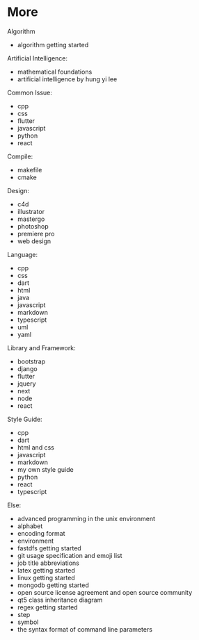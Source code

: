 # More

Algorithm

*   algorithm getting started

Artificial Intelligence:

*   mathematical foundations
*   artificial intelligence by hung yi lee

Common Issue:

*   cpp
*   css
*   flutter
*   javascript
*   python
*   react

Compile:

*   makefile
*   cmake

Design:

*   c4d
*   illustrator
*   mastergo
*   photoshop
*   premiere pro
*   web design

Language:

*   cpp
*   css
*   dart
*   html
*   java
*   javascript
*   markdown
*   typescript
*   uml
*   yaml

Library and Framework:

*   bootstrap
*   django
*   flutter
*   jquery
*   next
*   node
*   react

Style Guide:

*   cpp
*   dart
*   html and css
*   javascript
*   markdown
*   my own style guide
*   python
*   react
*   typescript

Else:

*   advanced programming in the unix environment
*   alphabet
*   encoding format
*   environment
*   fastdfs getting started
*   git usage specification and emoji list
*   job title abbreviations
*   latex getting started
*   linux getting started
*   mongodb getting started
*   open source license agreement and open source community
*   qt5 class inheritance diagram
*   regex getting started
*   step
*   symbol
*   the syntax format of command line parameters
